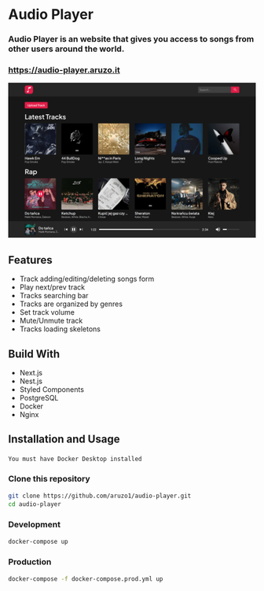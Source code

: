 # Audio Player

### Audio Player is an website that gives you access to songs from other users around the world.

### https://audio-player.aruzo.it

![preview](./images/preview.png)

## Features
- Track adding/editing/deleting songs form
- Play next/prev track
- Tracks searching bar
- Tracks are organized by genres
- Set track volume
- Mute/Unmute track
- Tracks loading skeletons

## Build With

- Next.js
- Nest.js
- Styled Components
- PostgreSQL
- Docker
- Nginx

## Installation and Usage
`You must have Docker Desktop installed`

### Clone this repository

```bash
git clone https://github.com/aruzo1/audio-player.git
cd audio-player
```

### Development

```bash
docker-compose up
```

### Production

```bash
docker-compose -f docker-compose.prod.yml up
```
